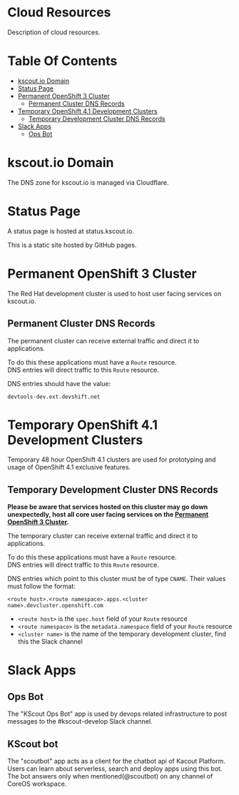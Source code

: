# Cloud Resources
Description of cloud resources.

# Table Of Contents
- [kscout.io Domain](#kscoutio-domain)
- [Status Page](#status-page)
- [Permanent OpenShift 3 Cluster](#permanent-openshift-3-cluster)
  - [Permanent Cluster DNS Records](#permanent-cluster-dns-records)
- [Temporary OpenShift 4.1 Development Clusters](#temporary-openshift-41-development-clusters)
  - [Temporary Development Cluster DNS Records](#temporary-development-cluster-dns-records)
- [Slack Apps](#slack-apps)
  - [Ops Bot](#ops-bot)

# kscout.io Domain
The DNS zone for kscout.io is managed via Cloudflare.  

# Status Page
A status page is hosted at status.kscout.io.  

This is a static site hosted by GitHub pages.

# Permanent OpenShift 3 Cluster
The Red Hat development cluster is used to host user facing services
on kscout.io.  

## Permanent Cluster DNS Records
The permanent cluster can receive external traffic and direct it 
to applications.  

To do this these applications must have a `Route` resource.  
DNS entries will direct traffic to this `Route` resource.

DNS entries should have the value:

```
devtools-dev.ext.devshift.net
```

# Temporary OpenShift 4.1 Development Clusters
Temporary 48 hour OpenShift 4.1 clusters are used for prototyping and usage of 
OpenShift 4.1 exclusive features.

## Temporary Development Cluster DNS Records
**Please be aware that services hosted on this cluster may go down unexpectedly,
host all core user facing services on the [Permanent OpenShift 3 Cluster](#permanent-openshift-3-cluster).**

The temporary cluster can receive external traffic and direct it 
to applications.  

To do this these applications must have a `Route` resource.  
DNS entries will direct traffic to this `Route` resource.

DNS entries which point to this cluster must be of type `CNAME`. Their values 
must follow the format:

```
<route host>.<route namespace>.apps.<cluster name>.devcluster.openshift.com
```

- `<route host>` is the `spec.host` field of your `Route` resource
- `<route namespace>` is the `metadata.namespace` field of your 
  `Route` resource
- `<cluster name>` is the name of the temporary development cluster, find this
  the Slack channel

# Slack Apps
## Ops Bot
The "KScout Ops Bot" app is used by devops related infrastructure to post 
messages to the #kscout-develop Slack channel. 

## KScout bot

The "scoutbot" app acts as a client for the chatbot api of Kacout Platform. Users can learn about serverless, search 
and deploy apps using this bot. The bot answers only when mentioned(@scoutbot) on any channel of CoreOS workspace.

